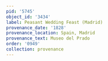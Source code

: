 ```yaml
---
pid: '5745'
object_id: '3434'
label: Peasant Wedding Feast (Madrid)
provenance_date: '1828'
provenance_location: Spain, Madrid
provenance_text: Museo del Prado
order: '0949'
collection: provenance
---
```

